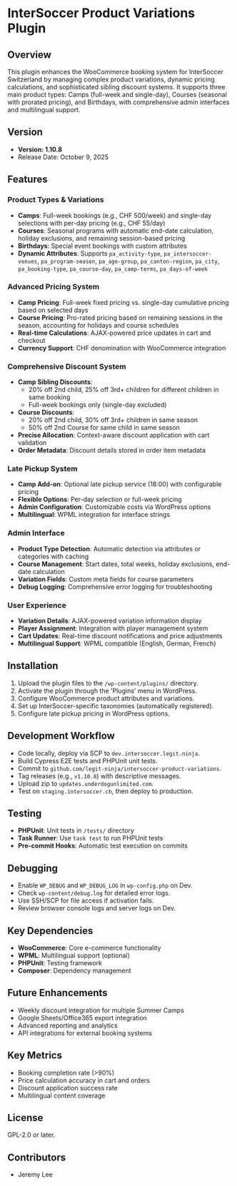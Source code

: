 # InterSoccer Product Variations Plugin

## Overview
This plugin enhances the WooCommerce booking system for InterSoccer Switzerland by managing complex product variations, dynamic pricing calculations, and sophisticated sibling discount systems. It supports three main product types: Camps (full-week and single-day), Courses (seasonal with prorated pricing), and Birthdays, with comprehensive admin interfaces and multilingual support.

## Version
- **Version: 1.10.8**
- Release Date: October 9, 2025

## Features

### Product Types & Variations
- **Camps**: Full-week bookings (e.g., CHF 500/week) and single-day selections with per-day pricing (e.g., CHF 55/day)
- **Courses**: Seasonal programs with automatic end-date calculation, holiday exclusions, and remaining session-based pricing
- **Birthdays**: Special event bookings with custom attributes
- **Dynamic Attributes**: Supports `pa_activity-type`, `pa_intersoccer-venues`, `pa_program-season`, `pa_age-group`, `pa_canton-region`, `pa_city`, `pa_booking-type`, `pa_course-day`, `pa_camp-terms`, `pa_days-of-week`

### Advanced Pricing System
- **Camp Pricing**: Full-week fixed pricing vs. single-day cumulative pricing based on selected days
- **Course Pricing**: Pro-rated pricing based on remaining sessions in the season, accounting for holidays and course schedules
- **Real-time Calculations**: AJAX-powered price updates in cart and checkout
- **Currency Support**: CHF denomination with WooCommerce integration

### Comprehensive Discount System
- **Camp Sibling Discounts**:
  - 20% off 2nd child, 25% off 3rd+ children for different children in same booking
  - Full-week bookings only (single-day excluded)
- **Course Discounts**:
  - 20% off 2nd child, 30% off 3rd+ children in same season
  - 50% off 2nd Course for same child in same season
- **Precise Allocation**: Context-aware discount application with cart validation
- **Order Metadata**: Discount details stored in order item metadata

### Late Pickup System
- **Camp Add-on**: Optional late pickup service (18:00) with configurable pricing
- **Flexible Options**: Per-day selection or full-week pricing
- **Admin Configuration**: Customizable costs via WordPress options
- **Multilingual**: WPML integration for interface strings

### Admin Interface
- **Product Type Detection**: Automatic detection via attributes or categories with caching
- **Course Management**: Start dates, total weeks, holiday exclusions, end-date calculation
- **Variation Fields**: Custom meta fields for course parameters
- **Debug Logging**: Comprehensive error logging for troubleshooting

### User Experience
- **Variation Details**: AJAX-powered variation information display
- **Player Assignment**: Integration with player management system
- **Cart Updates**: Real-time discount notifications and price adjustments
- **Multilingual Support**: WPML compatible (English, German, French)

## Installation
1. Upload the plugin files to the `/wp-content/plugins/` directory.
2. Activate the plugin through the 'Plugins' menu in WordPress.
3. Configure WooCommerce product attributes and variations.
4. Set up InterSoccer-specific taxonomies (automatically registered).
5. Configure late pickup pricing in WordPress options.

## Development Workflow
- Code locally, deploy via SCP to `dev.intersoccer.legit.ninja`.
- Build Cypress E2E tests and PHPUnit unit tests.
- Commit to `github.com/legit-ninja/intersoccer-product-variations`.
- Tag releases (e.g., `v1.10.8`) with descriptive messages.
- Upload zip to `updates.underdogunlimited.com`.
- Test on `staging.intersoccer.ch`, then deploy to production.

## Testing
- **PHPUnit**: Unit tests in `/tests/` directory
- **Task Runner**: Use `task test` to run PHPUnit tests
- **Pre-commit Hooks**: Automatic test execution on commits

## Debugging
- Enable `WP_DEBUG` and `WP_DEBUG_LOG` in `wp-config.php` on Dev.
- Check `wp-content/debug.log` for detailed error logs.
- Use SSH/SCP for file access if activation fails.
- Review browser console logs and server logs on Dev.

## Key Dependencies
- **WooCommerce**: Core e-commerce functionality
- **WPML**: Multilingual support (optional)
- **PHPUnit**: Testing framework
- **Composer**: Dependency management

## Future Enhancements
- Weekly discount integration for multiple Summer Camps
- Google Sheets/Office365 export integration
- Advanced reporting and analytics
- API integrations for external booking systems

## Key Metrics
- Booking completion rate (>90%)
- Price calculation accuracy in cart and orders
- Discount application success rate
- Multilingual content coverage

## License
GPL-2.0 or later.

## Contributors
- Jeremy Lee
